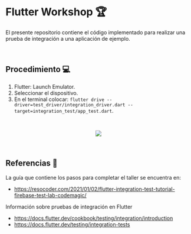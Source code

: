# Flutter Workshop 🏆

El presente repositorio contiene el código implementado para realizar una prueba de integración a una aplicación de ejemplo.

<br />

## Procedimiento 💻
1. Flutter: Launch Emulator.
2. Seleccionar el dispositivo.
3. En el terminal colocar: ```flutter drive --driver=test_driver/integration_driver.dart --target=integration_test/app_test.dart```.
<br />

<p align="center"><img src="https://github.com/DianaEspitia/Flutter-Workshop/blob/main/integrationTestFuncionamiento.gif"></p>

<br />

## Referencias 🔎
La guía que contiene los pasos para completar el taller se encuentra en:
* https://resocoder.com/2021/01/02/flutter-integration-test-tutorial-firebase-test-lab-codemagic/

Información sobre pruebas de integración en Flutter
* https://docs.flutter.dev/cookbook/testing/integration/introduction
* https://docs.flutter.dev/testing/integration-tests
